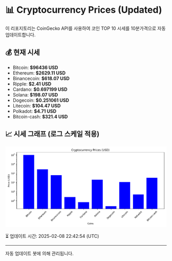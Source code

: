 
# 📊 Cryptocurrency Prices (Updated)

이 리포지토리는 CoinGecko API를 사용하여 코인 TOP 10 시세를 10분가격으로 자동 업데이트합니다.

## 💰 현재 시세
- Bitcoin: **$96436 USD**
- Ethereum: **$2629.11 USD**
- Binancecoin: **$618.07 USD**
- Ripple: **$2.41 USD**
- Cardano: **$0.697199 USD**
- Solana: **$198.07 USD**
- Dogecoin: **$0.251061 USD**
- Litecoin: **$104.47 USD**
- Polkadot: **$4.71 USD**
- Bitcoin-cash: **$321.4 USD**

## 📈 시세 그래프 (로그 스케일 적용)
![Crypto Prices](crypto_prices.png)

⏳ 업데이트 시간: 2025-02-08 22:42:54 (UTC)

---
자동 업데이트 봇에 의해 관리됩니다.
